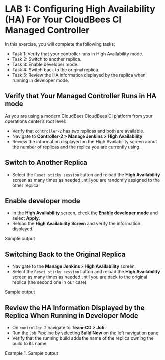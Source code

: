 # LAB 1: Configuring High Availability (HA) For Your CloudBees CI Managed Controller

In this exercise, you will complete the following tasks:

- Task 1: Verify that your controller runs in High Availability mode.
- Task 2: Switch to another replica.
- Task 3: Enable developer mode.
- Task 4: Switch back to the original replica.
- Task 5: Review the HA information displayed by the replica when running in developer mode.

## Verify that Your Managed Controller Runs in HA mode
As you are using a modern CloudBees CloudBees CI platform from your operations center’s root level:

- Verify that `controller-2` has two replicas and both are available.
- Navigate to **Controller-2 > Manage Jenkins > High Availability**
- Review the information displayed on the High Availability screen about the number of replicas and the replica you are currently using.

## Switch to Another Replica
- Select the `Reset sticky session` button and reload the **High Availability** screen as many times as needed until you are randomly assigned to the other replica.

## Enable developer mode
- In the **High Availability** screen, check the **Enable developer mode** and select **Apply**.
- Reload the **High Availability Screen** and verify the information displayed.

Sample output

## Switching Back to the Original Replica
- Navigate to the **Manage Jenkins > High Availability** screen.
- Select the `Reset sticky session` button and reload the **High Availability** screen as many times as needed until you are back to the original replica (the second one in our case).

Sample output

## Review the HA Information Displayed by the Replica When Running in Developer Mode
- On `controller-2` navigate to **Team-CD > Job**.
- Run the `Job` Pipeline by selecting **Build Now** on the left navigation pane.
- Verify that the running build adds the name of the replica owning the build to its name.

Example 1. Sample output
